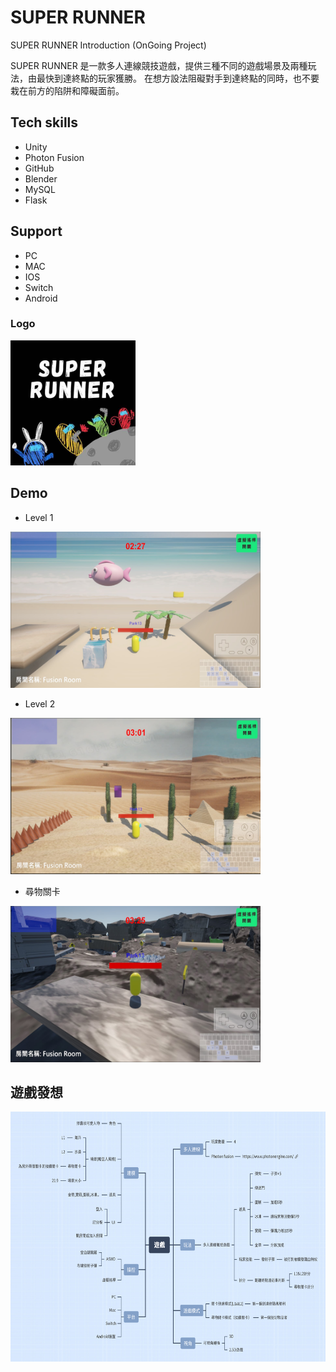 # SUPER RUNNER
SUPER RUNNER Introduction (OnGoing Project)

SUPER RUNNER 是一款多人連線競技遊戲，提供三種不同的遊戲場景及兩種玩法，由最快到達終點的玩家獲勝。
在想方設法阻礙對手到達終點的同時，也不要栽在前方的陷阱和障礙面前。

## Tech skills
- Unity 
- Photon Fusion
- GitHub
- Blender
- MySQL
- Flask

## Support
- PC 
- MAC
- IOS
- Switch
- Android

### Logo
<img src="SuperRunner_logo.jpg" alt="Description" style="width: 200px; height: 200px;">

## Demo

- Level 1
<img src="SEA.jpg" alt="Description" style="width: 400px; height: 250px;">

- Level 2
<img src="Desert.jpg" alt="Description" style="width: 400px; height: 250px;">

- 尋物關卡
<img src="FPS_level.jpg" alt="Description" style="width: 400px; height: 250px;">

## 遊戲發想
<img src="遊戲發想.png" alt="Description" style="width: 600px; height: 400px;">

